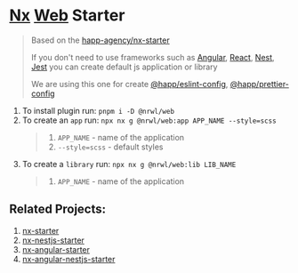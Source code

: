 # [Nx](https://nx.dev/) [Web](https://nx.dev/latest/angular/plugins/web/overview) Starter
 
> Based on the [happ-agency/nx-starter](https://github.com/happ-agency/nx-starter) 
>
> If you don't need to use frameworks such as [Angular](https://angular.io/), [React](https://ru.reactjs.org/), [Nest](https://nestjs.com/), [Jest](https://jestjs.io/) you can create default js application or library
> 
> We are using this one for create [@happ/eslint-config](), [@happ/prettier-config]()

1. To install plugin run: `pnpm i -D @nrwl/web`
2. To create an `app` run: `npx nx g @nrwl/web:app APP_NAME --style=scss`
   > 1. `APP_NAME` - name of the application
   > 2. `--style=scss` - default styles
3. To create a `library` run: `npx nx g @nrwl/web:lib LIB_NAME`
   > 1. `APP_NAME` - name of the application

## Related Projects:
1. [nx-starter](https://github.com/happ-agency/nx-starter)
2. [nx-nestjs-starter](https://github.com/happ-agency/nx-nestjs-starter)
3. [nx-angular-starter](https://github.com/happ-agency/nx-angular-starter)
4. [nx-angular-nestjs-starter](https://github.com/happ-agency/nx-angular-nestjs-starter)

